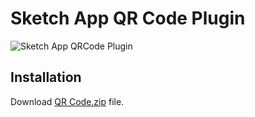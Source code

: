 Sketch App QR Code Plugin
=============

![Sketch App QRCode Plugin](https://github.com/turbobabr/sketch-qrcode/blob/gh-pages/images/sketch_qrcode_snapshot.png)

## Installation

Download [QR Code.zip](https://github.com/turbobabr/sketch-qrcode/raw/master/distr/QR%20Code.zip) file.
